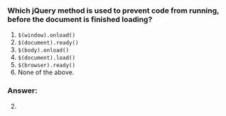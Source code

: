 ### Which jQuery method is used to prevent code from running, before the document is finished loading?

1. `$(window).onload()`
2. `$(document).ready()`
2. `$(body).onload()`
3. `$(document).load()`
4. `$(browser).ready()`
5. None of the above.


### Answer:

2.